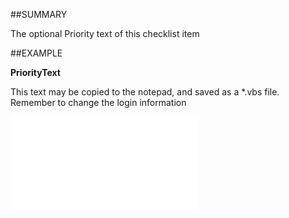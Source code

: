 

##SUMMARY

The optional Priority text of this checklist item


##EXAMPLE

**PriorityText**

This text may be copied to the notepad, and saved as a *.vbs file. Remember to change the login information

![](../../Examples/vbs/SOChecklistItem.PriorityText.vbs.txt)





